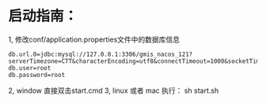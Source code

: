 # 启动指南：

1, 修改conf/application.properties文件中的数据库信息
```
db.url.0=jdbc:mysql://127.0.0.1:3306/gmis_nacos_121?serverTimezone=CTT&characterEncoding=utf8&connectTimeout=1000&socketTimeout=3000&autoReconnect=true
db.user=root
db.password=root
```
2, window 直接双击start.cmd
3, linux 或者 mac 执行：  sh start.sh